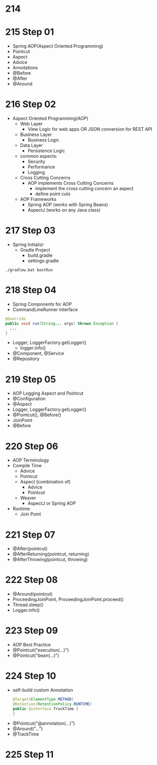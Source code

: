 # 214

# 215 Step 01
- Spring AOP(Aspect Oriented Programming)
- Pointcut
- Aspect
- Advice
- Annotations
- @Before
- @After
- @Around

# 216 Step 02
- Aspect Oriented Programming(AOP)
  - Web Layer
    - View Logic for web apps OR JSON conversion for REST API
  - Business Layer
    - Business Logic
  - Data Layer
    - Persistence Logic
  - common aspects:
    - Security
    - Performance
    - Logging
  - Cross Cutting Concerns
    - AOP implements Cross Cutting Concerns
      - implement the cross cutting concern an aspect
      - define point cuts
  - AOP Frameworks
    - Spring AOP (works with Spring Beans)
    - AspectJ (works on any Java class)

# 217 Step 03
- Spring Initializr
  - Gradle Project
    - build.gradle
    - settings.gradle
```commandline
./gradlew.bat bootRun
```


# 218 Step 04
- Spring Components for AOP
- CommandLineRunner interface
```java
@Override
public void run(String... args) throws Exception {
  ...
}
```
- Logger, LoggerFactory.getLogger()
  - logger.info()
- @Component, @Service
- @Repository

# 219 Step 05
- AOP Logging Aspect and Pointcut
- @Configuration
- @Aspect
- Logger, LoggerFactory.getLogger()
- @Pointcut(), @Before()
- JoinPoint
- @Before

# 220 Step 06
- AOP Terminology
- Compile Time
  - Advice
  - Pointcut
  - Aspect (combination of)
    - Advice
    - Pointcut
  - Weaver
    - AspectJ or Spring AOP
- Runtime
  - Join Point

# 221 Step 07
- @After(pointcut)
- @AfterReturning(pointcut, returning)
- @AfterThrowing(pointcut, throwing)

# 222 Step 08
- @Around(pointcut)
- ProceedingJoinPoint, ProceedingJoinPoint.proceed()
- Thread.sleep()
- Logger.info()

# 223 Step 09
- AOP Best Practice
- @Pointcut("execution(...)")
- @Pointcut("bean(...)")

# 224 Step 10
- self-build custom Annotation
  ```java
  @Target(ElementType.METHOD)
  @Retention(RetentionPolicy.RUNTIME)
  public @interface TrackTime {
  }
  ```
- @Pointcut("@annotation(...)")
- @Around("...")
- @TrackTime

# 225 Step 11